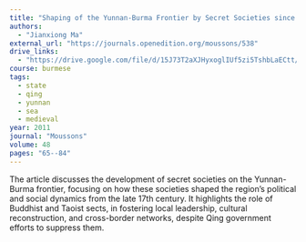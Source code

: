 ```yaml
---
title: "Shaping of the Yunnan-Burma Frontier by Secret Societies since the End of the 17th Century"
authors:
  - "Jianxiong Ma"
external_url: "https://journals.openedition.org/moussons/538"
drive_links:
  - "https://drive.google.com/file/d/15J73T2aXJHyxoglIUf5zi5TshbLaECtt/view?usp=sharing"
course: burmese
tags:
  - state
  - qing
  - yunnan
  - sea
  - medieval
year: 2011
journal: "Moussons"
volume: 48
pages: "65--84" 
---
```


The article discusses the development of secret societies on the Yunnan-Burma frontier, focusing on how these societies shaped the region’s political and social dynamics from the late 17th century. It highlights the role of Buddhist and Taoist sects, in fostering local leadership, cultural reconstruction, and cross-border networks, despite Qing government efforts to suppress them.